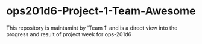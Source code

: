 # ops201d6-Project-1-Team-Awesome
This repository is maintamint by  'Team 1' and is a direct view into the progress and result of project week for ops-201d6
